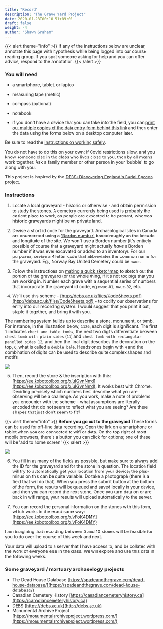 ```yaml
---
title: "Record"
description: "The Grave Yard Project"
date: 2020-01-28T00:10:51+09:00
draft: false
weight: -4
author: "Shawn Graham"
---
```


{{< alert theme="info" >}}
If any of the instructions below are unclear, annotate this page with hypothesis while being logged into our course reading group. If you spot someone asking for help and you can offer advice, respond to the annotation.
{{< /alert >}}

### You will need

- a smartphone, tablet, or laptop
- measuring tape (metric)
- compass (optional)
- notebook

- if you don't have a device that you can take into the field, you can [print out multiple copies of the data entry form behind this link](http://debs.ac.uk/files/MemorialForm.pdf) and then enter the data using the forms below on a desktop computer later.

Be sure to read the [instructions on working safely](/week/2/safework).

You do not have to do this on your own; if Covid restrictions allow, and you know someone else in the class who lives close to you, then by all means work together. Ask a family member or other person in your 'bubble' to go along with you.

This project is inspired by the [DEBS: Discovering England's Burial Spaces](http://debs.ac.uk/) project.

### Instructions

1. Locate a local graveyard - historic or otherwise - and obtain permission to study the stones. A cemetery currently being used is probably the easiest place to work, as people are expected to be present, whereas historic graveyards might be on private land.

2. Devise a short id code for the graveyard. Archaeological sites in Canada are enumerated using a ['Borden number'](https://en.wikipedia.org/wiki/Borden_System) based roughly on the latitude and longitude of the site. We won't use a Borden number (it's entirely possible of course that a graveyard might actually _have_ a Borden number if it was ever excavated or added to an inventory). For our purposes, devise a 4 letter code that abbreviates the common name for the graveyard. Eg., Norway Bay United Cemetery could be `nwuc`.  

3. Follow the instructions on [making a quick sketchmap](/week/2/sketchmap) to sketch out the portion of the graveyard (or the whole thing, if it's not too big) that you are working in. Number each grave with a sequential series of numbers that incorporate the graveyard id code, eg `nwuc-01`, `nwuc-02`, etc.

4. We’ll use this scheme - [http://debs.ac.uk/files/CodeSheets.pdf](http://debs.ac.uk/files/CodeSheets.pdf) - to codify our observations for entry into our recording system. I would suggest that you print it out, staple it together, and bring it with you.

The numbering system builds up to describe a stone, monument, or tomb. For instance, in the illustration below, `1126`, each digit is significant. The first `1` indicates `chest and table tombs`, the next two digits differentiate between `chest tomb with plain sides` (`11`) and `chest tomb with rectangular panelled sides`, `12`, and then the final digit describes the decoration on the top, `6`, what is called a `double bale`. Headstones begin with `4` and the combination of digits can be used to describe quite complex shapes and motifs.  

![](/images/graveyards/debs-code-sheet-ex.png)

5. Then, record the stone & the inscription with this: [https://ee.kobotoolbox.org/x/uIGvnNmd](https://ee.kobotoolbox.org/x/uIGvnNmd). It works best with Chrome. Deciding precisely which numbers best describe what you are observing will be a challenge. As you work, make a note of problems you encounter with the scheme - what assumptions are literally encoded that do not seem to reflect what you are seeing? Are there shapes that just don't seem to fit?

{{< alert theme="info" >}}
**Before you go out to the graveyard** These forms can be used for off-line data recording. Open the link on a smartphone or tablet when you are connected to wifi or data. On the top right of most mobile browsers, there's a button you can click for options; one of these will be 'add to home screen'
{{< /alert >}}

![](/images/graveyards/save-home.png)


6. You fill in as many of the fields as possible, but make sure to always add the ID for the graveyard and for the stone in question. The location field will try to automatically get your location from your device; the plus-minus on this can be quite variable. Do take a photograph (there is a field that will do that). When you press the submit button at the bottom of the form, the results will be queued and saved locally in your device, and then you can record the next stone. Once you turn data on or are back in wifi range, your results will upload automatically to the server.

7. You can record the personal information on the stones with this form, which works in the exact same way: [https://ee.kobotoolbox.org/x/vFoK4DMY](https://ee.kobotoolbox.org/x/vFoK4DMY)

I am imagining that recording between 5 and 10 stones will be feasible for you to do over the course of this week and next.

Your data will upload to a server that I have access to, and be collated with the work of everyone else in the class. We will explore and use this data in the following weeks.

### Some graveyard / mortuary archaeology projects

- The Dead House Database [https://spadeandthegrave.com/dead-house-database/](https://spadeandthegrave.com/dead-house-database/)
- Canadian Cemetery History [https://canadiancemeteryhistory.ca](https://canadiancemeteryhistory.ca)
- DEBS [https://debs.ac.uk](http://debs.ac.uk)
- Monumental Archive Project [https://monumentalarchiveproject.wordpress.com/](https://monumentalarchiveproject.wordpress.com/)
